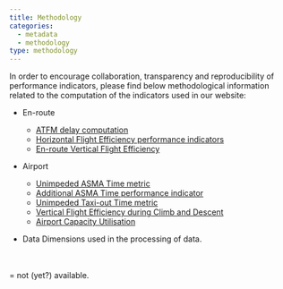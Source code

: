 ```yaml
---
title: Methodology
categories:
  - metadata
  - methodology
type: methodology
---
```



In order to encourage collaboration, transparency and reproducibility of performance indicators,
please find below methodological information related to the computation of the indicators used
in our website:

* En-route
  * [ATFM delay computation][atfmdelay]
  * [Horizontal Flight Efficiency performance indicators][hfe]
  * [En-route Vertical Flight Efficiency][ervfe]

* Airport
  * [Unimpeded ASMA Time metric][uasma]
  * [Additional ASMA Time performance indicator][aasma]
  * [Unimpeded Taxi-out Time metric][tasma]
  * [Vertical Flight Efficiency during Climb and Descent][cdvfe]
  * [Airport Capacity Utilisation][acu]

* Data Dimensions used in the processing of data. <i class="fa pru fa-exclamation-triangle" style="color: #337ab7;"></i>

<br><br>
<i class="fa pru fa-exclamation-triangle" style="color: #337ab7;"></i> = not (yet?) available.


[atfmdelay]: /reference/methodology/ATFM-delay-calculation/ "ATFM delay computation"
[hfe]: /reference/methodology/horizontal-flight-efficiency-pi/ "Horizontal Flight Efficiency performance indicators"
[ervfe]: /reference/methodology/en-route-vertical-flight-efficiency-pi/ "En-route Vertical Flight Efficiency"

[uasma]: /reference/methodology/unimpeded-asma-time "Unimpeded ASMA Time metric"
[aasma]: /reference/methodology/additional-asma-time-pi/ "Additional ASMA Time performance indicator"
[tasma]: /reference/methodology/unimpeded-taxi-out-time/ "Unimpeded Taxi-out Time metric"
[cdvfe]: /reference/methodology/cd-vertical-flight-efficiency-pi/ "Vertical Flight Efficiency during Climb and Descent"
[acu]: /reference/methodology/airport-capacity-utilisation/ "Airport Capacity Utilisation"
